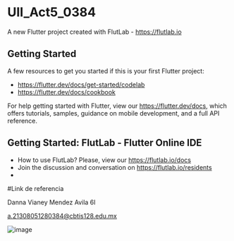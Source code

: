 # UII_Act5_0384

A new Flutter project created with FlutLab - https://flutlab.io

## Getting Started

A few resources to get you started if this is your first Flutter project:

- https://flutter.dev/docs/get-started/codelab
- https://flutter.dev/docs/cookbook

For help getting started with Flutter, view our
https://flutter.dev/docs, which offers tutorials,
samples, guidance on mobile development, and a full API reference.

## Getting Started: FlutLab - Flutter Online IDE

- How to use FlutLab? Please, view our https://flutlab.io/docs
- Join the discussion and conversation on https://flutlab.io/residents
- 
#Link de referencia

Danna Vianey Mendez Avila 6I

a.21308051280384@cbtis128.edu.mx

![image](https://github.com/MendezD128/UII_Act5_Diseno/assets/143744206/f168bb76-d819-488c-bee0-90756eb8535a)
